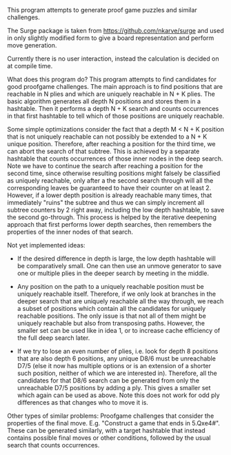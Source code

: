 This program attempts to generate proof game puzzles and similar challenges.

The Surge package is taken from https://github.com/nkarve/surge and used in only slightly modified form to give a board representation and perform move generation.

Currently there is no user interaction, instead the calculation is decided on at compile time.


What does this program do?
This program attempts to find candidates for good proofgame challenges. The main approach is to find positions that are reachable in N plies and which are uniquely reachable in N + K plies. The basic algorithm generates all depth N positions and stores them in a hashtable.
Then it performs a depth N + K search and counts occurrences in that first hashtable to tell which of those positions are uniquely reachable.

Some simple optimizations consider the fact that a depth M < N + K position that is not uniquely reachable can not possibly be extended to a N + K unique position. Therefore, after reaching a position for the third time, we can abort the search of that subtree. This is achieved by a separate hashtable that counts occurrences of those inner nodes in the deep search. Note we have to continue the search after reaching a position for the second time, since otherwise resulting positions might falsely be classified as uniquely reachable, only after a the second search through will all the corresponding leaves be guaranteed to have their counter on at least 2. However, if a lower depth position is already reachable many times, that immediately "ruins" the subtree and thus we can simply increment all subtree counters by 2 right away, including the low depth hashtable, to save the second go-through. This process is helped by the iterative deepening approach that first performs lower depth searches, then remembers the properties of the inner nodes of that search.


Not yet implemented ideas:
- If the desired difference in depth is large, the low depth hashtable will be comparatively small. One can then use an unmove generator to save one or multiple plies in the deeper search by meeting in the middle.

- Any position on the path to a uniquely reachable position must be uniquely reachable itself. Therefore, if we only look at branches in the deeper search that are uniquely reachable all the way through, we reach a subset of positions which contain all the candidates for uniquely reachable positions. The only issue is that not all of them might be uniquely reachable but also from transposing paths. However, the smaller set can be used like in idea 1, or to increase cache efficiency of the full deep search later.

- If we try to lose an even number of plies, i.e. look for depth 8 positions that are also depth 6 positions, any unique D8/6 must be unreachable D7/5 (else it now has multiple options or is an extension of a shorter such position, neither of which we are interested in). Therefore, all the candidates for that D8/6 search can be generated from only the unreachable D7/5 positions by adding a ply. This gives a smaller set which again can be used as above. Note this does not work for odd ply differences as that changes who to move it is.




Other types of similar problems:
Proofgame challenges that consider the properties of the final move. E.g. "Construct a game that ends in 5.Qxe4#".
These can be generated similarly, with a target hashtable that instead contains possible final moves or other conditions, followed by the usual search that counts occurrences.